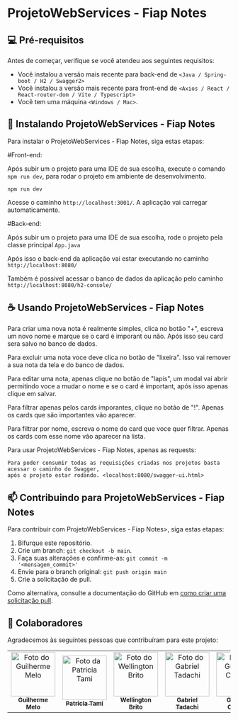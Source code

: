 # ProjetoWebServices - Fiap Notes

<!---Esses são exemplos. Veja https://shields.io para outras pessoas ou para personalizar este conjunto de escudos. Você pode querer incluir dependências, status do projeto e informações de licença aqui--->

## 💻 Pré-requisitos

Antes de começar, verifique se você atendeu aos seguintes requisitos:
<!---Estes são apenas requisitos de exemplo. Adicionar, duplicar ou remover conforme necessário--->
* Você instalou a versão mais recente para back-end de `<Java / Spring-boot / H2 / Swagger2>`
* Você instalou a versão mais recente para front-end de `<Axios / React / React-router-dom / Vite / Typescript>`
* Você tem uma máquina `<Windows / Mac>`.

## 🚀 Instalando ProjetoWebServices - Fiap Notes

Para instalar o ProjetoWebServices - Fiap Notes, siga estas etapas:

#Front-end:

Após subir um o projeto para uma IDE de sua escolha, execute o comando `npm run dev`, para rodar o projeto em ambiente de desenvolvimento.

```
npm run dev
```

Acesse o caminho `http://localhost:3001/`. A aplicação vai carregar automaticamente.

#Back-end:

Após subir um o projeto para uma IDE de sua escolha, rode o projeto pela classe principal `App.java`

Após isso o back-end da aplicação vai estar executando no caminho `http://localhost:8080/`

Também é possivel acessar o banco de dados da aplicação pelo caminho `http://localhost:8080/h2-console/`

## ☕ Usando ProjetoWebServices - Fiap Notes

Para criar uma nova nota é realmente simples, clica no botão "+", escreva um novo nome e marque se o card é imporant ou não. Após isso seu card sera salvo no banco de dados.

Para excluir uma nota voce deve clica no botão de "lixeira". Isso vai remover a sua nota da tela e do banco de dados.

Para editar uma nota, apenas clique no botão de "lapis", um modal vai abrir permitindo voce a mudar o nome e se o card é important, após isso apenas clique em salvar.

Para filtrar apenas pelos cards imporantes, clique no botão de "!". Apenas os cards que são importantes vão aparecer.

Para filtrar por nome, escreva o nome do card que voce quer filtrar. Apenas os cards com esse nome vão aparecer na lista. 

Para usar ProjetoWebServices - Fiap Notes, apenas as requests:

```
Para poder consumir todas as requisições criadas nos projetos basta acessar o caminho do Swagger, 
após o projeto estar rodando. <localhost:8080/swagger-ui.html>
```

## 📫 Contribuindo para ProjetoWebServices - Fiap Notes
<!---Se o seu README for longo ou se você tiver algum processo ou etapas específicas que deseja que os contribuidores sigam, considere a criação de um arquivo CONTRIBUTING.md separado--->
Para contribuir com ProjetoWebServices - Fiap Notes>, siga estas etapas:

1. Bifurque este repositório.
2. Crie um branch: `git checkout -b main`.
3. Faça suas alterações e confirme-as: `git commit -m '<mensagem_commit>'`
4. Envie para o branch original: `git push origin main`
5. Crie a solicitação de pull.

Como alternativa, consulte a documentação do GitHub em [como criar uma solicitação pull](https://help.github.com/en/github/collaborating-with-issues-and-pull-requests/creating-a-pull-request).

## 🤝 Colaboradores

Agradecemos às seguintes pessoas que contribuíram para este projeto:

<table>
  <tr>
    <td align="center">
      <a href="#">
        <img src="https://avatars.githubusercontent.com/u/33105000?v=4" width="100px;" alt="Foto do Guilherme Melo"/><br>
        <sub>
          <b>Guilherme Melo</b>
        </sub>
      </a>
    </td>
    <td align="center">
      <a href="#">
        <img src="https://avatars.githubusercontent.com/u/67209629?v=4" width="100px;" alt="Foto da Patricia Tami"/><br>
        <sub>
          <b>Patricia Tami</b>
        </sub>
      </a>
    </td>
    <td align="center">
      <a href="#">
        <img src="https://avatars.githubusercontent.com/u/39777075?v=4" width="100px;" alt="Foto do Wellington Brito"/><br>
        <sub>
          <b>Wellington Brito</b>
        </sub>
      </a>
    </td>
    <td align="center">
      <a href="#">
        <img src="https://avatars.githubusercontent.com/u/25730747?v=4" width="100px;" alt="Foto do Gabriel Tadachi"/><br>
        <sub>
          <b>Gabriel Tadachi</b>
        </sub>
      </a>
    </td>
    <td align="center">
      <a href="#">
        <img src="https://avatars.githubusercontent.com/u/7660575?v=4" width="100px;" alt="Foto do Gustaco Ceccon"/><br>
        <sub>
          <b>Gustavo Ceccon</b>
        </sub>
      </a>
    </td>
  </tr>
</table>


